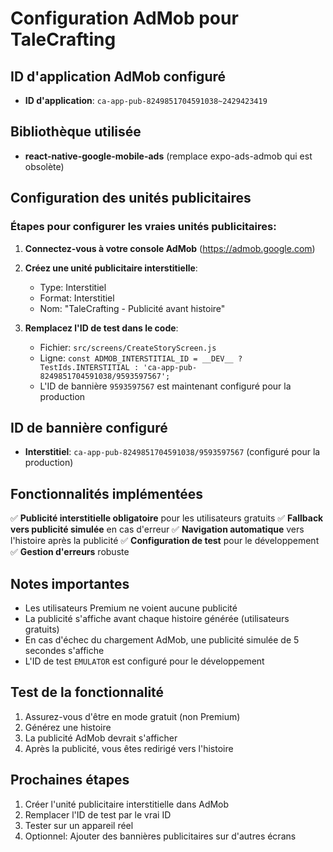 # Configuration AdMob pour TaleCrafting

## ID d'application AdMob configuré
- **ID d'application**: `ca-app-pub-8249851704591038~2429423419`

## Bibliothèque utilisée
- **react-native-google-mobile-ads** (remplace expo-ads-admob qui est obsolète)

## Configuration des unités publicitaires

### Étapes pour configurer les vraies unités publicitaires:

1. **Connectez-vous à votre console AdMob** (https://admob.google.com)

2. **Créez une unité publicitaire interstitielle**:
   - Type: Interstitiel
   - Format: Interstitiel
   - Nom: "TaleCrafting - Publicité avant histoire"

3. **Remplacez l'ID de test dans le code**:
   - Fichier: `src/screens/CreateStoryScreen.js`
   - Ligne: `const ADMOB_INTERSTITIAL_ID = __DEV__ ? TestIds.INTERSTITIAL : 'ca-app-pub-8249851704591038/9593597567';`
   - L'ID de bannière `9593597567` est maintenant configuré pour la production

## ID de bannière configuré
- **Interstitiel**: `ca-app-pub-8249851704591038/9593597567` (configuré pour la production)

## Fonctionnalités implémentées

✅ **Publicité interstitielle obligatoire** pour les utilisateurs gratuits
✅ **Fallback vers publicité simulée** en cas d'erreur
✅ **Navigation automatique** vers l'histoire après la publicité
✅ **Configuration de test** pour le développement
✅ **Gestion d'erreurs** robuste

## Notes importantes

- Les utilisateurs Premium ne voient aucune publicité
- La publicité s'affiche avant chaque histoire générée (utilisateurs gratuits)
- En cas d'échec du chargement AdMob, une publicité simulée de 5 secondes s'affiche
- L'ID de test `EMULATOR` est configuré pour le développement

## Test de la fonctionnalité

1. Assurez-vous d'être en mode gratuit (non Premium)
2. Générez une histoire
3. La publicité AdMob devrait s'afficher
4. Après la publicité, vous êtes redirigé vers l'histoire

## Prochaines étapes

1. Créer l'unité publicitaire interstitielle dans AdMob
2. Remplacer l'ID de test par le vrai ID
3. Tester sur un appareil réel
4. Optionnel: Ajouter des bannières publicitaires sur d'autres écrans
